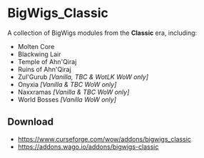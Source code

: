 # BigWigs_Classic
A collection of BigWigs modules from the **Classic** era, including:

* Molten Core
* Blackwing Lair
* Temple of Ahn'Qiraj
* Ruins of Ahn'Qiraj
* Zul'Gurub *[Vanilla, TBC & WotLK WoW only]*
* Onyxia *[Vanilla & TBC WoW only]*
* Naxxramas *[Vanilla & TBC WoW only]*
* World Bosses *[Vanilla WoW only]*

## Download
* <https://www.curseforge.com/wow/addons/bigwigs_classic>
* <https://addons.wago.io/addons/bigwigs-classic>
